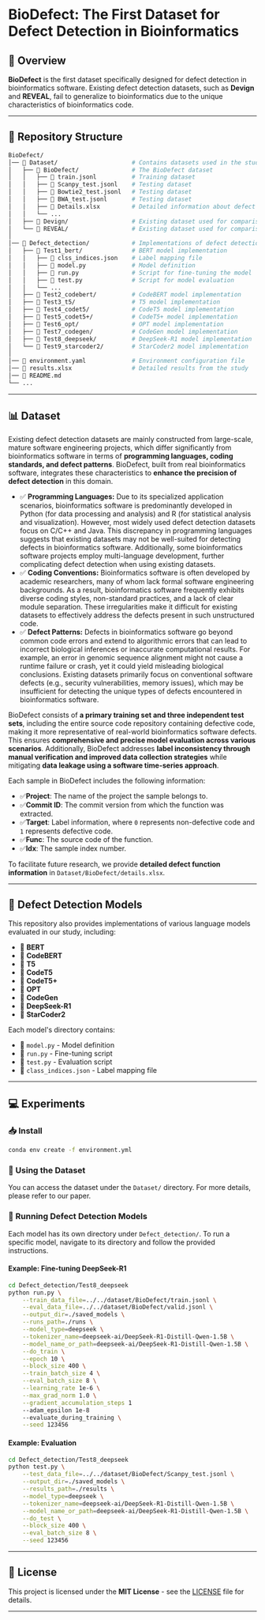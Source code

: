 # BioDefect: The First Dataset for Defect Detection in Bioinformatics

## 🚀 Overview
**BioDefect** is the first dataset specifically designed for defect detection in bioinformatics software. Existing defect detection datasets, such as **Devign** and **REVEAL**, fail to generalize to bioinformatics due to the unique characteristics of bioinformatics code. 

---

## 📂 Repository Structure
```bash
BioDefect/
│── 📁 Dataset/                     # Contains datasets used in the study, including BioDefect
│   ├── 📂 BioDefect/               # The BioDefect dataset
│   │   ├── 📜 train.jsonl          # Training dataset
│   │   ├── 📜 Scanpy_test.jsonl    # Testing dataset
│   │   ├── 📜 Bowtie2_test.jsonl   # Testing dataset
│   │   ├── 📜 BWA_test.jsonl       # Testing dataset
│   │   ├── 📜 Details.xlsx         # Detailed information about defect functions
│   │   └── ...
│   ├── 📂 Devign/                  # Existing dataset used for comparison
│   └── 📂 REVEAL/                  # Existing dataset used for comparison
│
│── 📁 Defect_detection/            # Implementations of defect detection models
│   ├── 🤖 Test1_bert/              # BERT model implementation
│   │   ├── 📜 clss_indices.json    # Label mapping file
│   │   ├── 📜 model.py             # Model definition
│   │   ├── 📜 run.py               # Script for fine-tuning the model
│   │   ├── 📜 test.py              # Script for model evaluation
│   │   └── ...
│   ├── 🤖 Test2_codebert/          # CodeBERT model implementation
│   ├── 🤖 Test3_t5/                # T5 model implementation
│   ├── 🤖 Test4_codet5/            # CodeT5 model implementation
│   ├── 🤖 Test5_codet5+/           # CodeT5+ model implementation
│   ├── 🤖 Test6_opt/               # OPT model implementation
│   ├── 🤖 Test7_codegen/           # CodeGen model implementation
│   ├── 🤖 Test8_deepseek/          # DeepSeek-R1 model implementation
│   └── 🤖 Test9_starcoder2/        # StarCoder2 model implementation
│   
│── 📜 environment.yaml             # Environment configuration file
│── 📜 results.xlsx                 # Detailed results from the study
│── 📜 README.md                    
└── ...
```

---

## 📊 Dataset
Existing defect detection datasets are mainly constructed from large-scale, mature software engineering projects, which differ significantly from bioinformatics software in terms of **programming languages, coding standards, and defect patterns**. BioDefect, built from real bioinformatics software, integrates these characteristics to **enhance the precision of defect detection** in this domain.
- ✅ **Programming Languages:** Due to its specialized application scenarios, bioinformatics software is predominantly developed in Python (for data processing and analysis) and R (for statistical analysis and visualization). However, most widely used defect detection datasets focus on C/C++ and Java. This discrepancy in programming languages suggests that existing datasets may not be well-suited for detecting defects in bioinformatics software. Additionally, some bioinformatics software projects employ multi-language development, further complicating defect detection when using existing datasets.
- ✅ **Coding Conventions:** Bioinformatics software is often developed by academic researchers, many of whom lack formal software engineering backgrounds. As a result, bioinformatics software frequently exhibits diverse coding styles, non-standard practices, and a lack of clear module separation. These irregularities make it difficult for existing datasets to effectively address the defects present in such unstructured code.
- ✅ **Defect Patterns:** Defects in bioinformatics software go beyond common code errors and extend to algorithmic errors that can lead to incorrect biological inferences or inaccurate computational results. For example, an error in genomic sequence alignment might not cause a runtime failure or crash, yet it could yield misleading biological conclusions. Existing datasets primarily focus on conventional software defects (e.g., security vulnerabilities, memory issues), which may be insufficient for detecting the unique types of defects encountered in bioinformatics software.

BioDefect consists of **a primary training set and three independent test sets**, including the entire source code repository containing defective code, making it more representative of real-world bioinformatics software defects. This ensures **comprehensive and precise model evaluation across various scenarios**. Additionally, BioDefect addresses **label inconsistency through manual verification and improved data collection strategies** while mitigating **data leakage using a software time-series approach**.

Each sample in BioDefect includes the following information:
- ✅**Project**: The name of the project the sample belongs to.
- ✅**Commit ID**: The commit version from which the function was extracted.
- ✅**Target**: Label information, where `0` represents non-defective code and `1` represents defective code.
- ✅**Func**: The source code of the function.
- ✅**Idx**: The sample index number.

To facilitate future research, we provide **detailed defect function information** in `Dataset/BioDefect/details.xlsx`.

---

## 🧠 Defect Detection Models
This repository also provides implementations of various language models evaluated in our study, including:
- 🤖 **BERT**
- 🤖 **CodeBERT**
- 🤖 **T5**
- 🤖 **CodeT5**
- 🤖 **CodeT5+**
- 🤖 **OPT**
- 🤖 **CodeGen**
- 🤖 **DeepSeek-R1**
- 🤖 **StarCoder2**

Each model's directory contains:
- 📜 `model.py` - Model definition
- 📜 `run.py` - Fine-tuning script
- 📜 `test.py` - Evaluation script
- 📜 `class_indices.json` - Label mapping file

---

## 💻 Experiments
### 📥 Install
```sh
conda env create -f environment.yml
```

### 📂 Using the Dataset
You can access the dataset under the `Dataset/` directory. For more details, please refer to our paper.

### 🚀 Running Defect Detection Models
Each model has its own directory under `Defect_detection/`. To run a specific model, navigate to its directory and follow the provided instructions.

#### Example: Fine-tuning DeepSeek-R1
```sh
cd Defect_detection/Test8_deepseek
python run.py \
    --train_data_file=../../dataset/BioDefect/train.jsonl \
    --eval_data_file=../../dataset/BioDefect/valid.jsonl \
    --output_dir=./saved_models \
    --runs_path=./runs \
    --model_type=deepseek \
    --tokenizer_name=deepseek-ai/DeepSeek-R1-Distill-Qwen-1.5B \
    --model_name_or_path=deepseek-ai/DeepSeek-R1-Distill-Qwen-1.5B \
    --do_train \
    --epoch 10 \
    --block_size 400 \
    --train_batch_size 4 \
    --eval_batch_size 8 \
    --learning_rate 1e-6 \
    --max_grad_norm 1.0 \
    --gradient_accumulation_steps 1
    --adam_epsilon 1e-8
    --evaluate_during_training \
    --seed 123456
```

#### Example: Evaluation
```sh
cd Defect_detection/Test8_deepseek
python test.py \
    --test_data_file=../../dataset/BioDefect/Scanpy_test.jsonl \
    --output_dir=./saved_models \
    --results_path=./results \
    --model_type=deepseek \
    --tokenizer_name=deepseek-ai/DeepSeek-R1-Distill-Qwen-1.5B \
    --model_name_or_path=deepseek-ai/DeepSeek-R1-Distill-Qwen-1.5B \
    --do_test \
    --block_size 400 \
    --eval_batch_size 8 \
    --seed 123456
```

---

## 📜 License
This project is licensed under the **MIT License** - see the [LICENSE](LICENSE) file for details.

---
